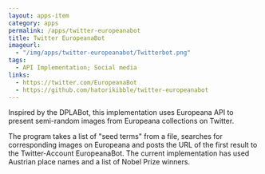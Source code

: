 ```yaml
---
layout: apps-item
category: apps
permalink: /apps/twitter-europeanabot
title: Twitter EuropeanaBot
imageurl:
  - "/img/apps/twitter-europeanabot/Twitterbot.png"
tags:
  - API Implementation; Social media
links:
  - https://twitter.com/EuropeanaBot
  - https://github.com/hatorikibble/twitter-europeanabot
---
```


Inspired by the DPLABot, this implementation uses Europeana API to present semi-random images from Europeana collections on Twitter.

The program takes a list of "seed terms" from a file, searches for corresponding images on Europeana and posts the URL of the first result to the Twitter-Account EuropeanaBot. The current implementation has used Austrian place names and a list of Nobel Prize winners.
